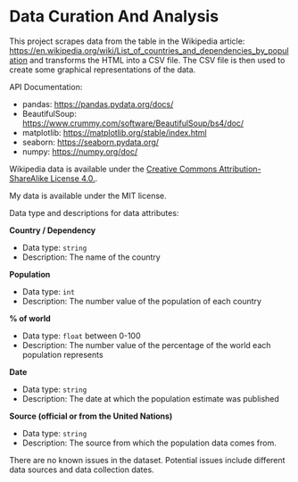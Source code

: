 # Data Curation And Analysis
This project scrapes data from the table in the Wikipedia article: https://en.wikipedia.org/wiki/List_of_countries_and_dependencies_by_population and transforms the HTML into a CSV file. The CSV file is then used to create some graphical representations of the data. 

API Documentation: 
- pandas: https://pandas.pydata.org/docs/
- BeautifulSoup: https://www.crummy.com/software/BeautifulSoup/bs4/doc/
- matplotlib: https://matplotlib.org/stable/index.html
- seaborn: https://seaborn.pydata.org/
- numpy: https://numpy.org/doc/

Wikipedia data is available under the [Creative Commons Attribution-ShareAlike License 4.0.](https://en.wikipedia.org/wiki/Wikipedia:Text_of_the_Creative_Commons_Attribution-ShareAlike_4.0_International_License). 

My data is available under the MIT license. 

Data type and descriptions for data attributes:

**Country / Dependency**
- Data type: `string`
- Description: The name of the country 

**Population**
- Data type: `int`
- Description: The number value of the population of each country

**% of world**
- Data type: `float` between 0-100
- Description: The number value of the percentage of the world each population represents 

**Date**
- Data type: `string`
- Description: The date at which the population estimate was published

**Source (official or from the United Nations)**
- Data type: `string`
- Description: The source from which the population data comes from. 

There are no known issues in the dataset. Potential issues include different data sources and data collection dates. 
